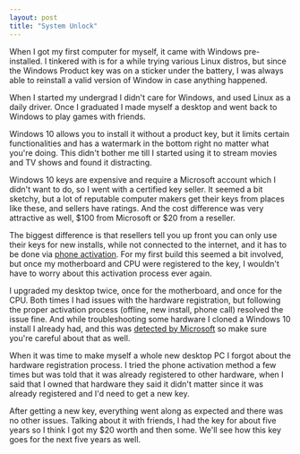 ```yaml
---
layout: post
title: "System Unlock"
---
```


When I got my first computer for myself, it came with Windows pre-installed. I tinkered with is for a while trying various Linux distros, but since the Windows Product key was on a sticker under the battery, I was always able to reinstall a valid version of Window in case anything happened.

When I started my undergrad I didn't care for Windows, and used Linux as a daily driver. Once I graduated I made myself a desktop and went back to Windows to play games with friends.

Windows 10 allows you to install it without a product key, but it limits certain functionalities and has a watermark in the bottom right no matter what you're doing. This didn't bother me till I started using it to stream movies and TV shows and found it distracting.

Windows 10 keys are expensive and require a Microsoft account which I didn't want to do, so I went with a certified key seller. It seemed a bit sketchy, but a lot of reputable computer makers get their keys from places like these, and sellers have ratings. And the cost difference was very attractive as well, $100 from Microsoft or $20 from a reseller.

The biggest difference is that resellers tell you up front you can only use their keys for new installs, while not connected to the internet, and it has to be done via [phone activation](https://support.microsoft.com/en-us/windows/product-activation-for-windows-online-support-telephone-numbers-35f6a805-1259-88b4-f5e9-b52cccef91a0). For my first build this seemed a bit involved, but once my motherboard and CPU were registered to the key, I wouldn't have to worry about this activation process ever again.

I upgraded my desktop twice, once for the motherboard, and once for the CPU. Both times I had issues with the hardware registration, but following the proper activation process (offline, new install, phone call) resolved the issue fine. And while troubleshooting some hardware I cloned a Windows 10 install I already had, and this was [detected by Microsoft](https://www.gfisk.com/disk-clone-windows-activation-0xc004c008/) so make sure you're careful about that as well.

When it was time to make myself a whole new desktop PC I forgot about the hardware registration process. I tried the phone activation method a few times but was told that it was already registered to other hardware, when I said that I owned that hardware they said it didn't matter since it was already registered and I'd need to get a new key.

After getting a new key, everything went along as expected and there was no other issues. Talking about it with friends, I had the key for about five years so I think I got my $20 worth and then some. We'll see how this key goes for the next five years as well.